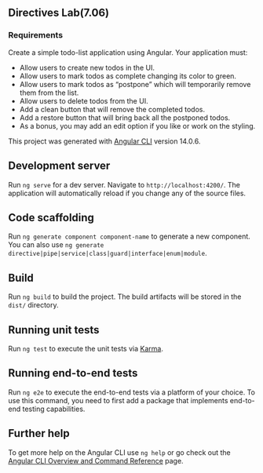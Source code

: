 ## Directives Lab(7.06)

### Requirements
Create a simple todo-list application using Angular. Your application must:

- Allow users to create new todos in the UI.
- Allow users to mark todos as complete changing its color to green.
- Allow users to mark todos as “postpone” which will temporarily remove them from the list.
- Allow users to delete todos from the UI.
- Add a clean button that will remove the completed todos.
- Add a restore button that will bring back all the postponed todos.
- As a bonus, you may add an edit option if you like or work on the styling.

This project was generated with [Angular CLI](https://github.com/angular/angular-cli) version 14.0.6.

## Development server

Run `ng serve` for a dev server. Navigate to `http://localhost:4200/`. The application will automatically reload if you change any of the source files.

## Code scaffolding

Run `ng generate component component-name` to generate a new component. You can also use `ng generate directive|pipe|service|class|guard|interface|enum|module`.

## Build

Run `ng build` to build the project. The build artifacts will be stored in the `dist/` directory.

## Running unit tests

Run `ng test` to execute the unit tests via [Karma](https://karma-runner.github.io).

## Running end-to-end tests

Run `ng e2e` to execute the end-to-end tests via a platform of your choice. To use this command, you need to first add a package that implements end-to-end testing capabilities.

## Further help

To get more help on the Angular CLI use `ng help` or go check out the [Angular CLI Overview and Command Reference](https://angular.io/cli) page.
